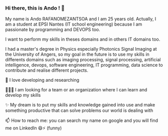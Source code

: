 ### Hi there, this is Ando ! 👋

<!--
**arafano/arafano** is a ✨ _special_ ✨ repository because its `README.md` (this file) appears on your GitHub profile.

Here are some ideas to get you started:

- 🔭 I’m currently working on ...
- 🌱 I’m currently learning ...
- 👯 I’m looking to collaborate on ...
- 🤔 I’m looking for help with ...
- 💬 Ask me about ...
- 📫 How to reach me: ...
- 😄 Pronouns: ...
- ⚡ Fun fact: ...
-->
My name is Ando RAFANOMEZANTSOA and I am 25 years old. Actually, I am  a student at EPSI Nantes (IT school engineering) because I am passionate by programming and DEVOPS too.

I want to perform my skills in theses domains and in others IT domains too. 

I had a master's degree in Physics especially Photonics Signal Imaging at the University of Angers, so my goal in the future is to use my skills in differents domains such as imaging processing, signal processing, artificial intelligence, devops, software engineering,
IT programming, data science to contribute and realise different projects.

💙 I love developing and researching

🧑‍🤝‍🧑 I am looking for a team or an organization where I can learn and develop my skills

✨ My dream is to put my skills and knowledge gained into use and make something productive that can solve problems our world is dealing with

📫 How to reach me: you can search my name on google and you will find me on LinkedIn 😄⚡ (funny)
